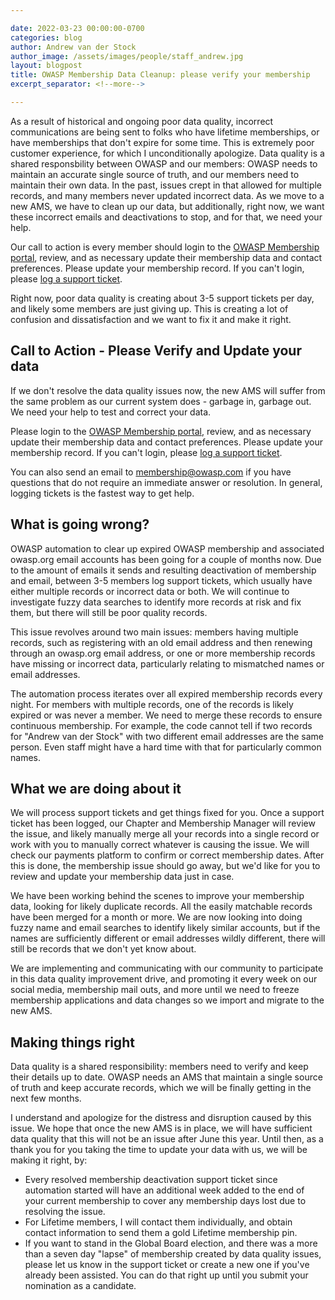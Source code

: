 ```yaml
---

date: 2022-03-23 00:00:00-0700
categories: blog
author: Andrew van der Stock
author_image: /assets/images/people/staff_andrew.jpg
layout: blogpost
title: OWASP Membership Data Cleanup: please verify your membership
excerpt_separator: <!--more-->

---
```


As a result of historical and ongoing poor data quality, incorrect communications are being sent to folks who have lifetime memberships, or have memberships that don't expire for some time. This is extremely poor customer experience, for which I unconditionally apologize. Data quality is a shared responsbility between OWASP and our members: OWASP needs to maintain an accurate single source of truth, and our members need to maintain their own data. In the past, issues crept in that allowed for multiple records, and many members never updated incorrect data. As we move to a new AMS, we have to clean up our data, but additionally, right now, we want these incorrect emails and deactivations to stop, and for that, we need your help.

Our call to action is every member should login to the [OWASP Membership portal](https://members.owasp.org), review, and as necessary update their membership data and contact preferences. Please update your membership record. If you can't login, please [log a support ticket](https://owasporg.atlassian.net/servicedesk/customer/portal/9).

<!--more-->

Right now, poor data quality is creating about 3-5 support tickets per day, and likely some members are just giving up. This is creating a lot of confusion and dissatisfaction and we want to fix it and make it right.

## Call to Action - Please Verify and Update your data

If we don't resolve the data quality issues now, the new AMS will suffer from the same problem as our current system does - garbage in, garbage out. We need your help to test and correct your data.

Please login to the [OWASP Membership portal](https://members.owasp.org), review, and as necessary update their membership data and contact preferences. Please update your membership record. If you can't login, please [log a support ticket](https://owasporg.atlassian.net/servicedesk/customer/portal/9).

You can also send an email to membership@owasp.com if you have questions that do not require an immediate answer or resolution. In general, logging tickets is the fastest way to get help.

## What is going wrong?

OWASP automation to clear up expired OWASP membership and associated owasp.org email accounts has been going for a couple of months now. Due to the amount of emails it sends and resulting deactivation of membership and email, between 3-5 members log support tickets, which usually have either multiple records or incorrect data or both. We will continue to investigate fuzzy data searches to identify more records at risk and fix them, but there will still be poor quality records.

This issue revolves around two main issues: members having multiple records, such as registering with an old email address and then renewing through an owasp.org email address, or one or more membership records have missing or incorrect data, particularly relating to mismatched names or email addresses.

The automation process iterates over all expired membership records every night. For members with multiple records, one of the records is likely expired or was never a member. We need to merge these records to ensure continuous membership. For example, the code cannot tell if two records for "Andrew van der Stock" with two different email addresses are the same person. Even staff might have a hard time with that for particularly common names.

## What we are doing about it

We will process support tickets and get things fixed for you. Once a support ticket has been logged, our Chapter and Membership Manager will review the issue, and likely manually merge all your records into a single record or work with you to manually correct whatever is causing the issue. We will check our payments platform to confirm or correct membership dates. After this is done, the membership issue should go away, but we'd like for you to review and update your membership data just in case.

We have been working behind the scenes to improve your membership data, looking for likely duplicate records. All the easily matchable records have been merged for a month or more. We are now looking into doing fuzzy name and email searches to identify likely similar accounts, but if the names are sufficiently different or email addresses wildly different, there will still be records that we don't yet know about.

We are implementing and communicating with our community to participate in this data quality improvement drive, and promoting it every week on our social media, membership mail outs, and more until we need to freeze membership applications and data changes so we import and migrate to the new AMS.

## Making things right

Data quality is a shared responsibility: members need to verify and keep their details up to date. OWASP needs an AMS that maintain a single source of truth and keep accurate records, which we will be finally getting in the next few months.

I understand and apologize for the distress and disruption caused by this issue. We hope that once the new AMS is in place, we will have sufficient data quality that this will not be an issue after June this year. Until then, as a thank you for you taking the time to update your data with us, we will be making it right, by:

- Every resolved membership deactivation support ticket since automation started will have an additional week added to the end of your current membership to cover any membership days lost due to resolving the issue.
- For Lifetime members, I will contact them individually, and obtain contact information to send them a gold Lifetime membership pin.
- If you want to stand in the Global Board election, and there was a more than a seven day "lapse" of membership created by data quality issues, please let us know in the support ticket or create a new one if you've already been assisted. You can do that right up until you submit your nomination as a candidate.
